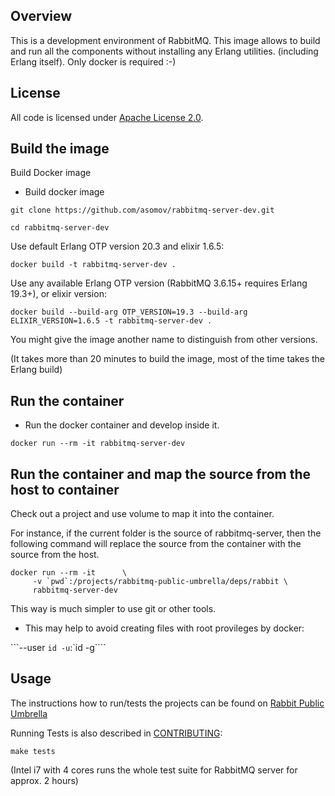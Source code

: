 ## Overview

This is a development environment of RabbitMQ.
This image allows to build and run all the components without installing any Erlang utilities.
(including Erlang itself). Only docker is required :-)

## License

All code is licensed under [Apache License 2.0](http://www.apache.org/licenses/LICENSE-2.0.txt).

## Build the image

Build Docker image

* Build docker image

```git clone https://github.com/asomov/rabbitmq-server-dev.git```

```cd rabbitmq-server-dev```

Use default Erlang OTP version 20.3 and elixir 1.6.5:

```docker build -t rabbitmq-server-dev .```

Use any available Erlang OTP version (RabbitMQ 3.6.15+ requires Erlang 19.3+), or elixir version:

```docker build --build-arg OTP_VERSION=19.3 --build-arg ELIXIR_VERSION=1.6.5 -t rabbitmq-server-dev .```

You might give the image another name to distinguish from other versions.

(It takes more than 20 minutes to build the image, most of the time takes the Erlang build)


## Run the container

* Run the docker container and develop inside it. 

```docker run --rm -it rabbitmq-server-dev```


## Run the container and map the source from the host to container

Check out a project and use volume to map it into the container.

For instance, if the current folder is the source of rabbitmq-server, then the
following command will replace the source from the container with the source from the host. 

```
docker run --rm -it      \
     -v `pwd`:/projects/rabbitmq-public-umbrella/deps/rabbit \
     rabbitmq-server-dev
```
This way is much simpler to use git or other tools.

* This may help to avoid creating files with root provileges by docker:

```--user `id -u`:`id -g````


## Usage

The instructions how to run/tests the projects can be found on [Rabbit Public Umbrella](https://github.com/rabbitmq/rabbitmq-public-umbrella)

Running Tests is also described in [CONTRIBUTING](https://github.com/rabbitmq/rabbitmq-server/blob/master/CONTRIBUTING.md#running-tests):

```make tests```

(Intel i7 with 4 cores runs the whole test suite for RabbitMQ server for approx. 2 hours)




